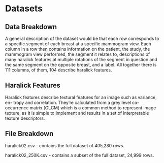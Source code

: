 # Datasets
## Data Breakdown
A general description of the dataset would be that each row corresponds to a specific segment of each breast at a specific mammogram view. Each column in a row then contains information on the patient, the study, the mammogram view performed, the segment it relates to, descriptions of many haralick features at multiple rotations of the segment in question and the same segment on the opposite breast, and a label. All together there is 111 columns, of them, 104 describe haralick features.

## Haralick Features
Haralick features describe textural features for an image such as variance, en- tropy and correlation. They’re calculated from a grey level co-occurrence matrix (GLCM) which is a common method to represent image texture, as it is simple to implement and results in a set of interpretable texture descriptors.


## File Breakdown
haralick02.csv - contains the full dataset of 405,280 rows.

haralick02_250K.csv - contains a subset of the full dataset, 24,999 rows.
